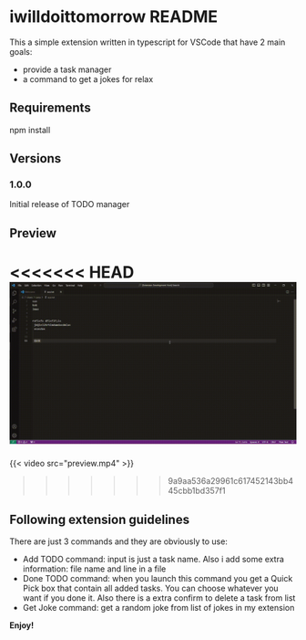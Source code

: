 # iwilldoittomorrow README

This a simple extension written in typescript for VSCode that have 2 main goals:
 - provide a task manager
 - a command to get a jokes for relax

## Requirements

npm install

## Versions

### 1.0.0

Initial release of TODO manager

## Preview

<<<<<<< HEAD
![gif animaton of plugin preview](preview.gif)
=======
{{< video src="preview.mp4" >}}
>>>>>>> 9a9aa536a29961c617452143bb445cbb1bd357f1

## Following extension guidelines

There are just 3 commands and they are obviously to use:
 - Add TODO command: input is just a task name. Also i add some extra information: file name and line in a file
 - Done TODO command: when you launch this command you get a Quick Pick box that contain all added tasks. You can choose whatever you want if you done it. Also there is a extra confirm to delete a task from list
 - Get Joke command: get a random joke from list of jokes in my extension

**Enjoy!**
